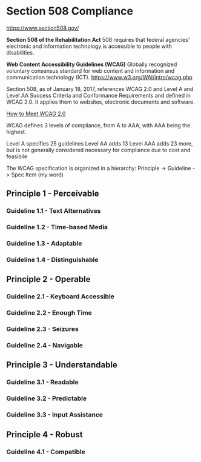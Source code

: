 # Section 508 Compliance
https://www.section508.gov/

**Section 508 of the Rehabilitation Act**
508 requires that federal agencies' electronic and information
technology is accessible to people with disabilities.

**Web Content Accessibility Guidelines (WCAG)**
Globally recognized voluntary consensus standard for web content and
information and communication technology (ICT).
https://www.w3.org/WAI/intro/wcag.php

Section 508, as of January 18, 2017, references WCAG 2.0 and Level A
and Level AA Success Criteria and Conformance Requirements and defined
in WCAG 2.0. It applies them to websites, electronic documents and
software.

[How to Meet WCAG
2.0](https://www.w3.org/WAI/WCAG20/quickref/?currentsidebar=%23col_overview)

WCAG defines 3 levels of compliance, from A to AAA, with AAA being the
highest.

Level A specifies 25 guidelines
Level AA adds 13
Level AAA adds 23 more, but is not generally considered necessary for
compliance due to cost and feasibile

The WCAG specification is organized in a hierarchy: Principle ->
Guideline -> Spec Item (my word) 

## Principle 1 - Perceivable
### Guideline 1.1 - Text Alternatives
### Guideline 1.2 - Time-based Media
### Guideline 1.3 - Adaptable
### Guideline 1.4 - Distinguishable
## Principle 2 - Operable
### Guideline 2.1 - Keyboard Accessible
### Guideline 2.2 - Enough Time
### Guideline 2.3 - Seizures
### Guideline 2.4 - Navigable
## Principle 3 - Understandable
### Guideline 3.1 - Readable
### Guideline 3.2 - Predictable
### Guideline 3.3 - Input Assistance
## Principle 4 - Robust
### Guideline 4.1 - Compatible

